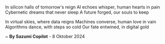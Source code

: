 In silicon halls of tomorrow's reign
AI echoes whisper, human hearts in pain
Cybernetic dreams that never sleep
A future forged, our souls to keep

In virtual skies, where data reigns
Machines converse, human love in vain
Algorithms dance, with steps so cold
Our fate entwined, in digital gold

~ <b>By Sazumi Copilot</b> - 8 Oktober 2024